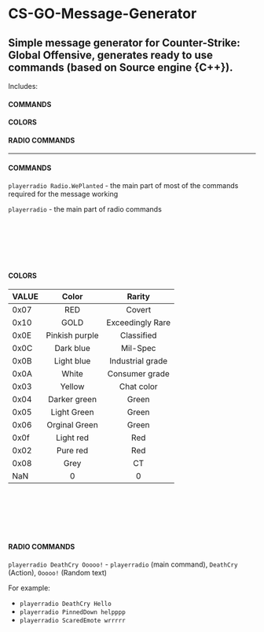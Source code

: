 # CS-GO-Message-Generator
Simple message generator for Counter-Strike: Global Offensive,  generates ready to use commands (based on Source engine {C++}).
---
Includes:
#### COMMANDS 
#### COLORS 
#### RADIO COMMANDS
---


#### COMMANDS

```playerradio Radio.WePlanted``` - the main part of most of the commands required for the message working

```playerradio``` - the main part of radio commands

<br />
<br />
<br />
<br />
<br />

#### COLORS

| VALUE         | Color            | Rarity           |
| ------------- |:----------------:| :---------------:|
| 0x07          | RED              | Covert           |
| 0x10          | GOLD             | Exceedingly Rare |
| 0x0E          | Pinkish purple   | Classified       |
| 0x0C          | Dark blue        | Mil-Spec         |
| 0x0B          | Light blue       | Industrial grade |
| 0x0A          | White            | Consumer grade   |
| 0x03          | Yellow           | Chat color       |
| 0x04          | Darker green     | Green            | 
| 0x05          | Light Green      | Green            |
| 0x06          | Orginal Green    | Green            |
| 0x0f          | Light red        | Red              |
| 0x02          | Pure red         | Red              |
| 0x08          | Grey             | CT               |
| NaN           | 0                | 0                | 

<br />
<br />
<br />
<br />
<br />

#### RADIO COMMANDS

```playerradio DeathCry Ooooo!``` - ```playerradio``` (main command), ```DeathCry``` (Action), ```Ooooo!``` (Random text)

For example:

* ```playerradio DeathCry Hello```
* ```playerradio PinnedDown helpppp```
* ```playerradio ScaredEmote wrrrrr```


